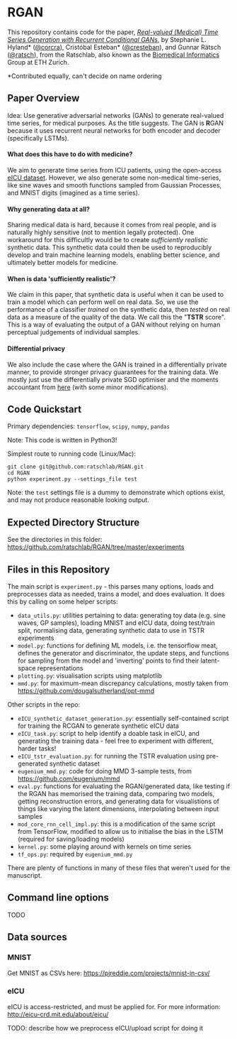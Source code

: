 # RGAN

This repository contains code for the paper, _[Real-valued (Medical) Time Series Generation with Recurrent Conditional GANs](https://arxiv.org/abs/1706.02633)_, by Stephanie L. Hyland* ([@corcra](https://github.com/corcra)), Cristóbal Esteban* ([@cresteban](https://github.com/cresteban)), and Gunnar Rätsch ([@ratsch](https://github.com/ratsch)), from the Ratschlab, also known as the [Biomedical Informatics](http://bmi.inf.ethz.ch/) Group at ETH Zurich.

*Contributed equally, can't decide on name ordering

## Paper Overview

Idea: Use generative adversarial networks (GANs) to generate real-valued time series, for medical purposes. As the title suggests. 
The GAN is **R**GAN because it uses recurrent neural networks for both encoder and decoder (specifically LSTMs). 

#### What does this have to do with medicine?
We aim to generate time series from ICU patients, using the open-access [eICU dataset](http://eicu-crd.mit.edu/about/eicu/). However, we also generate some non-medical time-series, like sine waves and smooth functions sampled from Gaussian Processes, and MNIST digits (imagined as a time series).

#### Why generating data at all?
Sharing medical data is hard, because it comes from real people, and is naturally highly sensitive (not to mention legally protected). One workaround for this difficultly would be to create _sufficiently realistic_ synthetic data. This synthetic data could then be used to reproducibly develop and train machine learning models, enabling better science, and ultimately better models for medicine.

#### When is data 'sufficiently realistic'?
We claim in this paper, that synthetic data is useful when it can be used to train a model which can perform well on real data. So, we use the performance of a classifier _trained_ on the synthetic data, then _tested_ on real data as a measure of the quality of the data. We call this the "**TSTR** score". This is a way of evaluating the output of a GAN without relying on human perceptual judgements of individual samples.

#### Differential privacy

We also include the case where the GAN is trained in a differentially private manner, to provide stronger privacy guarantees for the training data. We mostly just use the differentially private SGD optimiser and the moments accountant from [here](https://github.com/tensorflow/models/tree/master/research/differential_privacy) (with some minor modifications).

## Code Quickstart

Primary dependencies: `tensorflow`, `scipy`, `numpy`, `pandas`

Note: This code is written in Python3!

Simplest route to running code (Linux/Mac):
```
git clone git@github.com:ratschlab/RGAN.git
cd RGAN
python experiment.py --settings_file test
```

Note: the `test` settings file is a dummy to demonstrate which options exist, and may not produce reasonable looking output.

## Expected Directory Structure

See the directories in this folder: https://github.com/ratschlab/RGAN/tree/master/experiments 

## Files in this Repository

The main script is `experiment.py` - this parses many options, loads and preprocesses data as needed, trains a model, and does evaluation. It does this by calling on some helper scripts:
- `data_utils.py`: utilities pertaining to data: generating toy data (e.g. sine waves, GP samples), loading MNIST and eICU data, doing test/train split, normalising data, generating synthetic data to use in TSTR experiments
- `model.py`: functions for defining ML models, i.e. the tensorflow meat, defines the generator and discriminator, the update steps, and functions for sampling from the model and 'inverting' points to find their latent-space representations
- `plotting.py`: visualisation scripts using matplotlib
- `mmd.py`: for maximum-mean discrepancy calculations, mostly taken from https://github.com/dougalsutherland/opt-mmd

Other scripts in the repo:
- `eICU_synthetic_dataset_generation.py`: essentially self-contained script for training the RCGAN to generate synthetic eICU data
- `eICU_task.py`: script to help identify a doable task in eICU, and generating the training data - feel free to experiment with different, harder tasks!
- `eICU_tstr_evaluation.py`: for running the TSTR evaluation using pre-generated synthetic dataset
- `eugenium_mmd.py`: code for doing MMD 3-sample tests, from https://github.com/eugenium/mmd
- `eval.py`: functions for evaluating the RGAN/generated data, like testing if the RGAN has memorised the training data, comparing two models, getting reconstruction errors, and generating data for visualistions of things like varying the latent dimensions, interpolating between input samples 
- `mod_core_rnn_cell_impl.py`: this is a modification of the same script from TensorFlow, modified to allow us to initialise the bias in the LSTM (required for saving/loading models)
- `kernel.py`: some playing around with kernels on time series
- `tf_ops.py`: required by `eugenium_mmd.py`

There are plenty of functions in many of these files that weren't used for the manuscript.

## Command line options

TODO

## Data sources

### MNIST

Get MNIST as CSVs here: https://pjreddie.com/projects/mnist-in-csv/

### eICU

eICU is access-restricted, and must be applied for. For more information: http://eicu-crd.mit.edu/about/eicu/

TODO: describe how we preprocess eICU/upload script for doing it

